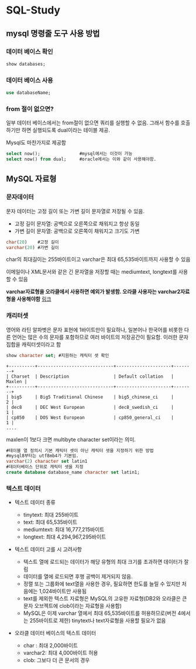 # SQL-Study


## mysql 명령줄 도구 사용 방법

### 데이터 베이스 확인
```sql
show databases;
```

### 데이터 베이스 사용
```sql
use databaseName;
```

### from 절이 없으면?
일부 데이터 베이스에서는 from절이 없으면 쿼리를 실행할 수 없음. 그래서 함수를 호출하기만 하면 실행되도록 dual이라는 테이블 제공.

Mysql도 마찬가지로 제공함
```sql
select now();               #mysql에서는 이것이 가능
select now() from dual;     #oracle에서는 이와 같이 사용해야함.
```

## MySQL 자료형

### 문자데이터

문자 데이터는 고정 길이 또는 가변 길이 문자열로 저장될 수 있음.
* 고정 길이 문자열: 공백으로 오른쪽으로 채워지고 항상 동일
* 가변 길이 문자열: 공백으로 오른쪽이 채워지고 크기도 가변
```sql
char(20)    #고정 길이
varchar(20) #가변 길이
```
char의 최대길이는 255바이트이고 varchar은 최대 65,535바이트까지 사용할 수 있음

이메일이나 XML문서와 같은 긴 문자열을 저장할 때는 mediumtext, longtext를 사용할 수 있음

**varchar자료형을 오라클에서 사용하면 예외가 발생함. 오라클 사용자는 varchar2자료형을 사용해야함** [링크](https://mainia.tistory.com/775)

### 캐리터셋
영어와 라틴 알파벳은 문자 표현에 1바이트만이 필요하나, 일본어나 한국어를 비롯한 다른 언어는 많은 수의 문자를 포함하므로 여러 바이트의 저장공간이 필요함. 이러한 문자집합을 캐릭터셋이라고 함

```sql
show character set; #지원하는 캐릭터 셋 확인
```

```text
+----------+-----------------------------+---------------------+--------+
| Charset  | Description                 | Default collation   | Maxlen |
+----------+-----------------------------+---------------------+--------+
| big5     | Big5 Traditional Chinese    | big5_chinese_ci     |      2 |
| dec8     | DEC West European           | dec8_swedish_ci     |      1 |
| cp850    | DOS West European           | cp850_general_ci    |      1 |
....
```
maxlen이 1보다 크면 multibyte character set이라는 의미.

```sql
#테이블 열 정의시 기본 캐릭터 셋이 아닌 캐릭터 셋을 지정하기 위한 방법
#mysql8부터는 utf8mb4가 기본임.
varchar(2) character set latin1
#데이터베이스 단위로 캐릭터 셋을 지정
create database database_name character set latin1;
```

### 텍스트 데이터
* 텍스트 데이터 종류
  * tinytext: 최대 255바이트
  * text: 최대 65,535바이트
  * mediumtext: 최대 16,777,215바이트
  * longtext: 최대 4,294,967,295바이트

* 텍스트 데이터 고를 시 고려사항
  * 텍스트 열에 로드되는 데이터가 해당 유형의 최대 크기를 초과하면 데이터가 잘림
  * 데이터를 열에 로드되면 후행 공백이 제거되지 않음.
  * 정렬 또는 그룹화에 text열을 사용한 경우, 필요하면 한도를 늘릴 수 있지만 처음에는 1,024바이트만 사용됨
  * text를 제외한 텍스트 자료형은 MySQL의 고유한 자료형(DB2와 오라클은 큰 문자 오브젝트에 clob이라는 자료형을 사용함)
  * MySQL은 이제 varchar 열에서 최대 65,535바이트를 허용하므로(버전 4에서는 255바이트로 제한) tinytext나 text자료형을 사용할 필요가 없음

* 오라클 데이터 베이스의 텍스트 데이터
  * char : 최대 2,000바이트 
  * varchar2: 최대 4,000바이트 허용
  * clob: 그보다 더 큰 문서의 경우
